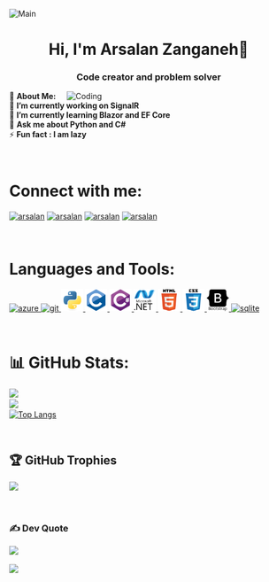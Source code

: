 ![Main](https://th.bing.com/th/id/R.e91028c9a9beefdbaeeed6d2daf1fc22?rik=b%2bAO7xuCJCly%2bA&pid=ImgRaw&r=0)
<h1 align="center">Hi, I'm Arsalan Zanganeh👋</h1>
<h3 align="center">Code creator and problem solver</h3>
<img align="right" alt="Coding" width="400" src="https://th.bing.com/th/id/R.b8621d221ed49bf3bf0abcb7e7efee87?rik=%2fVxsz46vZmIy9w&pid=ImgRaw&r=0"



💫 **About Me:**
<br>
🔭 **I’m currently working on SignalR**
<br>
🌱 **I’m currently learning Blazor and EF Core**
<br>
💬 **Ask me about Python and C#**
<br>
⚡ **Fun fact : I am lazy**

<br/>

# Connect with me:
<p align="left">
<a href="https://twitter.com/arsalan" target="blank"><img align="center" src="https://raw.githubusercontent.com/rahuldkjain/github-profile-readme-generator/master/src/images/icons/Social/twitter.svg" alt="arsalan" height="30" width="40" /></a>
<a href="https://www.linkedin.com/in/arsalan-zanganeh-0114a6284/" target="blank"><img align="center" src="https://raw.githubusercontent.com/rahuldkjain/github-profile-readme-generator/master/src/images/icons/Social/linked-in-alt.svg" alt="arsalan" height="30" width="40" /></a>
<a href="https://stackoverflow.com/users/22264037/arsalan-zanganeh" target="blank"><img align="center" src="https://raw.githubusercontent.com/rahuldkjain/github-profile-readme-generator/master/src/images/icons/Social/stack-overflow.svg" alt="arsalan" height="30" width="40" /></a>
<a href="https://codeforces.com/profile/arsalan-Zanganeh" target="blank"><img align="center" src="https://raw.githubusercontent.com/rahuldkjain/github-profile-readme-generator/master/src/images/icons/Social/codeforces.svg" alt="arsalan" height="30" width="40" /></a>
</p>
<p align="left">
</p>

<br/>

# Languages and Tools:
<p align="left"> 
<a href="https://azure.microsoft.com/en-in/" target="_blank" rel="noreferrer"> <img src="https://www.vectorlogo.zone/logos/microsoft_azure/microsoft_azure-icon.svg" alt="azure" width="40" height="40"/> </a>
<a href="https://git-scm.com/" target="_blank" rel="noreferrer"> <img src="https://www.vectorlogo.zone/logos/git-scm/git-scm-icon.svg" alt="git" width="40" height="40"/> </a> 
<a href="https://www.python.org" target="_blank" rel="noreferrer"> <img src="https://raw.githubusercontent.com/devicons/devicon/master/icons/python/python-original.svg" alt="python" width="40" height="40"/> </a> 
<a href="https://www.cprogramming.com/" target="_blank" rel="noreferrer"> <img src="https://raw.githubusercontent.com/devicons/devicon/master/icons/c/c-original.svg" alt="c" width="40" height="40"/> </a> 
<a href="https://www.w3schools.com/cs/" target="_blank" rel="noreferrer"> <img src="https://raw.githubusercontent.com/devicons/devicon/master/icons/csharp/csharp-original.svg" alt="csharp" width="40" height="40"/> </a> 
<a href="https://dotnet.microsoft.com/" target="_blank" rel="noreferrer"> <img src="https://raw.githubusercontent.com/devicons/devicon/master/icons/dot-net/dot-net-original-wordmark.svg" alt="dotnet" width="40" height="40"/> </a> 
<a href="https://www.w3.org/html/" target="_blank" rel="noreferrer"> <img src="https://raw.githubusercontent.com/devicons/devicon/master/icons/html5/html5-original-wordmark.svg" alt="html5" width="40" height="40"/> </a> 
<a href="https://www.w3schools.com/css/" target="_blank" rel="noreferrer"> <img src="https://raw.githubusercontent.com/devicons/devicon/master/icons/css3/css3-original-wordmark.svg" alt="css3" width="40" height="40"/> </a> 
<a href="https://getbootstrap.com" target="_blank" rel="noreferrer"> <img src="https://raw.githubusercontent.com/devicons/devicon/master/icons/bootstrap/bootstrap-plain-wordmark.svg" alt="bootstrap" width="40" height="40"/> </a> 
<a href="https://www.sqlite.org/" target="_blank" rel="noreferrer"> <img src="https://www.vectorlogo.zone/logos/sqlite/sqlite-icon.svg" alt="sqlite" width="40" height="40"/> </a> 
</p>

<br/>

# 📊 GitHub Stats:
![](https://github-readme-stats.vercel.app/api?username=Arsalan-Zanganeh&theme=radical&hide_border=false&include_all_commits=false&count_private=false)<br/>
![](https://github-readme-streak-stats.herokuapp.com/?user=Arsalan-Zanganeh&theme=radical&hide_border=false)<br/>
[![Top Langs](https://github-readme-stats.vercel.app/api/top-langs/?username=Arsalan-Zanganeh&layout=donut&theme=radical)](https://github.com/anuraghazra/github-readme-stats)

<br/>

## 🏆 GitHub Trophies
![](https://github-profile-trophy.vercel.app/?username=Arsalan-Zanganeh&theme=radical&no-frame=false&no-bg=false&margin-w=4)

<br/>

### ✍️ Dev Quote
![](https://quotes-github-readme.vercel.app/api?type=horizontal&theme=radical)



[![](https://visitcount.itsvg.in/api?id=Arsalan-Zanganeh&icon=0&color=5)](https://visitcount.itsvg.in)

